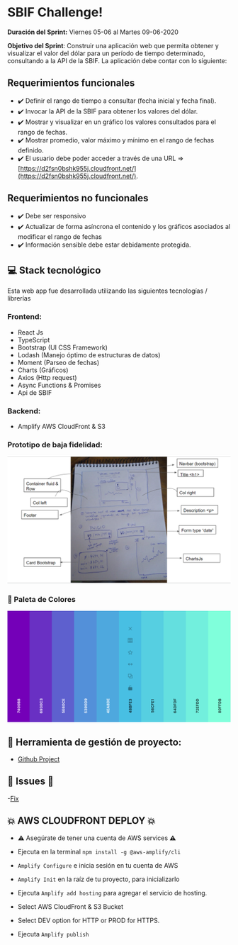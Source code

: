 # SBIF Challenge!

**Duración del Sprint:** 
Viernes 05-06 al Martes 09-06-2020

**Objetivo del Sprint**:
Construir una aplicación web que permita obtener y visualizar el valor del dólar para un período de tiempo determinado, consultando a la API de la SBIF. La aplicación debe contar con lo siguiente:


## Requerimientos funcionales

-   :heavy_check_mark: Definir el rango de tiempo a consultar (fecha inicial y fecha final).
-   :heavy_check_mark: Invocar la API de la SBIF para obtener los valores del dólar.
-   :heavy_check_mark: Mostrar y visualizar en un gráfico los valores consultados para el rango de fechas.
-   :heavy_check_mark: Mostrar promedio, valor máximo y mínimo en el rango de fechas definido.
- :heavy_check_mark: El usuario debe poder acceder a través de una URL => [https://d2fsn0bshk955j.cloudfront.net/](https://d2fsn0bshk955j.cloudfront.net/).

## Requerimientos no funcionales

-   :heavy_check_mark: Debe ser responsivo
-   :heavy_check_mark: Actualizar de forma asíncrona el contenido y los gráficos asociados al modificar el rango de fechas
- :heavy_check_mark: Información sensible debe estar debidamente protegida.


## :computer: Stack tecnológico

Esta web app fue desarrollada utilizando las siguientes tecnologías / librerías
### Frontend:
 - React Js
 - TypeScript
 - Bootstrap (UI CSS Framework)
 - Lodash (Manejo óptimo de estructuras de datos)
 - Moment (Parseo de fechas)
 - Charts (Gráficos)
 - Axios (Http request)
 - Async Functions & Promises
 - Api de SBIF
### Backend:
- Amplify AWS CloudFront & S3

### Prototipo de baja fidelidad:
![1](src/Components/Utils/whiteboard.PNG)

### :rainbow: Paleta de Colores
![2](src/Components/Utils/palette.PNG)

## :pencil: Herramienta de gestión de proyecto:

 -  [Github Project](https://github.com/betanyeli/sbif_challenge/projects/1)
 
## :bug: Issues :eyes:

-[Fix](https://github.com/betanyeli/sbif_challenge/issues)

## :collision: AWS CLOUDFRONT DEPLOY :collision:

- :warning: Asegúrate de tener una cuenta de AWS services  :warning:

- Ejecuta en la terminal `npm install -g @aws-amplify/cli`

-  `Amplify Configure` e inicia sesión en tu  cuenta de AWS 

- `Amplify Init` en la raíz de tu proyecto, para inicializarlo

- Ejecuta `Amplify add hosting`  para agregar el servicio de hosting.

- Select AWS CloudFront & S3 Bucket

- Select DEV option for HTTP or PROD for HTTPS.

- Ejecuta `Amplify publish`
